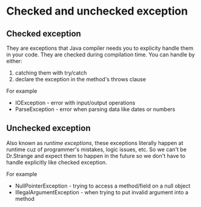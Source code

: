 # Checked and unchecked exception
## Checked exception
They are exceptions that Java compiler needs you to explicity handle them in your code. They are checked during compilation time.
You can handle by either:

1) catching them with try/catch 
2) declare the exception in the method's throws clause

For example
* IOException - error with input/output operations 
* ParseException - error when parsing data like dates or numbers

## Unchecked exception
Also known as *runtime exceptions*, these exceptions literally happen at runtime cuz of programmer's mistakes, logic issues, etc.
So we can't be Dr.Strange and expect them to happen in the future so we don't have to handle explicitly like checked exception.

For example
* NullPointerException - trying to access a method/field on a null object
* IllegalArgumentException - when trying to put invalid argument into a method
